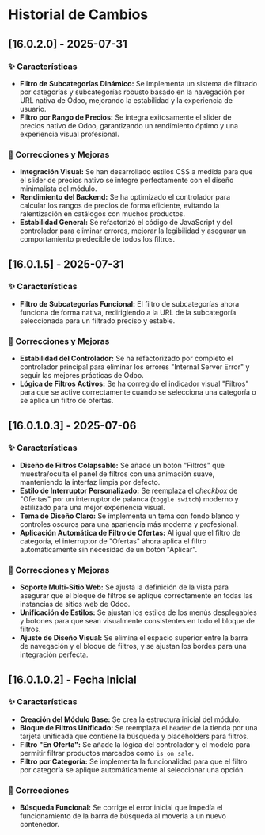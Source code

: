 # Historial de Cambios

## [16.0.2.0] - 2025-07-31

### ✨ Características
* **Filtro de Subcategorías Dinámico:** Se implementa un sistema de filtrado por categorías y subcategorías robusto basado en la navegación por URL nativa de Odoo, mejorando la estabilidad y la experiencia de usuario.
* **Filtro por Rango de Precios:** Se integra exitosamente el slider de precios nativo de Odoo, garantizando un rendimiento óptimo y una experiencia visual profesional.

### 🐛 Correcciones y Mejoras
* **Integración Visual:** Se han desarrollado estilos CSS a medida para que el slider de precios nativo se integre perfectamente con el diseño minimalista del módulo.
* **Rendimiento del Backend:** Se ha optimizado el controlador para calcular los rangos de precios de forma eficiente, evitando la ralentización en catálogos con muchos productos.
* **Estabilidad General:** Se refactorizó el código de JavaScript y del controlador para eliminar errores, mejorar la legibilidad y asegurar un comportamiento predecible de todos los filtros.

## [16.0.1.5] - 2025-07-31

### ✨ Características
* **Filtro de Subcategorías Funcional:** El filtro de subcategorías ahora funciona de forma nativa, redirigiendo a la URL de la subcategoría seleccionada para un filtrado preciso y estable.

### 🐛 Correcciones y Mejoras
* **Estabilidad del Controlador:** Se ha refactorizado por completo el controlador principal para eliminar los errores "Internal Server Error" y seguir las mejores prácticas de Odoo.
* **Lógica de Filtros Activos:** Se ha corregido el indicador visual "Filtros" para que se active correctamente cuando se selecciona una categoría o se aplica un filtro de ofertas.

## [16.0.1.0.3] - 2025-07-06

### ✨ Características
* **Diseño de Filtros Colapsable:** Se añade un botón "Filtros" que muestra/oculta el panel de filtros con una animación suave, manteniendo la interfaz limpia por defecto.
* **Estilo de Interruptor Personalizado:** Se reemplaza el *checkbox* de "Ofertas" por un interruptor de palanca (`toggle switch`) moderno y estilizado para una mejor experiencia visual.
* **Tema de Diseño Claro:** Se implementa un tema con fondo blanco y controles oscuros para una apariencia más moderna y profesional.
* **Aplicación Automática de Filtro de Ofertas:** Al igual que el filtro de categoría, el interruptor de "Ofertas" ahora aplica el filtro automáticamente sin necesidad de un botón "Aplicar".

### 🐛 Correcciones y Mejoras
* **Soporte Multi-Sitio Web:** Se ajusta la definición de la vista para asegurar que el bloque de filtros se aplique correctamente en todas las instancias de sitios web de Odoo.
* **Unificación de Estilos:** Se ajustan los estilos de los menús desplegables y botones para que sean visualmente consistentes en todo el bloque de filtros.
* **Ajuste de Diseño Visual:** Se elimina el espacio superior entre la barra de navegación y el bloque de filtros, y se ajustan los bordes para una integración perfecta.

## [16.0.1.0.2] - Fecha Inicial

### ✨ Características
* **Creación del Módulo Base:** Se crea la estructura inicial del módulo.
* **Bloque de Filtros Unificado:** Se reemplaza el `header` de la tienda por una tarjeta unificada que contiene la búsqueda y placeholders para filtros.
* **Filtro "En Oferta":** Se añade la lógica del controlador y el modelo para permitir filtrar productos marcados como `is_on_sale`.
* **Filtro por Categoría:** Se implementa la funcionalidad para que el filtro por categoría se aplique automáticamente al seleccionar una opción.

### 🐛 Correcciones
* **Búsqueda Funcional:** Se corrige el error inicial que impedía el funcionamiento de la barra de búsqueda al moverla a un nuevo contenedor.